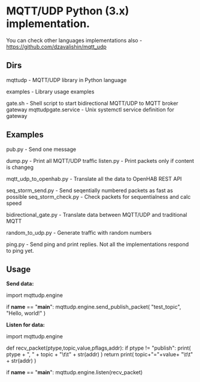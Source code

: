 # MQTT/UDP Python (3.x) implementation.

You can check other languages implementations also - https://github.com/dzavalishin/mqtt_udp

## Dirs

  mqttudp					- MQTT/UDP library in Python language

  examples					- Library usage examples

  gate.sh					- Shell script to start bidirectional MQTT/UDP to MQTT broker gateway
  mqttudpgate.service		- Unix systemctl service definition for gateway

## Examples

  pub.py                	- Send one message

  dump.py					- Print all MQTT/UDP traffic
  listen.py					- Print packets only if content is changeg

  mqtt_udp_to_openhab.py 	- Translate all the data to OpenHAB REST API

  seq_storm_send.py 		- Send seqentially numbered packets as fast as possible
  seq_storm_check.py 		- Check packets for sequentialness and calc speed

  bidirectional_gate.py		- Translate data between MQTT/UDP and traditional MQTT

  random_to_udp.py			- Generate traffic with random numbers

  ping.py					- Send ping and print replies. Not all the implementations respond to ping yet.

## Usage


**Send data:**


import mqttudp.engine

if __name__ == "__main__":
    mqttudp.engine.send_publish_packet( "test_topic", "Hello, world!" )


**Listen for data:**

import mqttudp.engine

def recv_packet(ptype,topic,value,pflags,addr):
    if ptype != "publish":
        print( ptype + ", " + topic + "\t\t" + str(addr) )
        return
    print( topic+"="+value+ "\t\t" + str(addr) )

if __name__ == "__main__":
    mqttudp.engine.listen(recv_packet)

